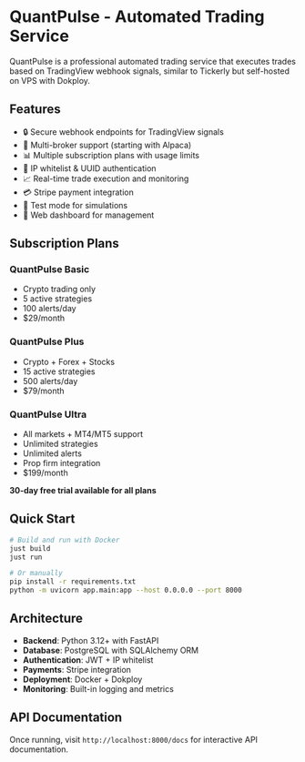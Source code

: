 # QuantPulse - Automated Trading Service

QuantPulse is a professional automated trading service that executes trades based on TradingView webhook signals, similar to Tickerly but self-hosted on VPS with Dokploy.

## Features

- 🔒 Secure webhook endpoints for TradingView signals
- 🏦 Multi-broker support (starting with Alpaca)
- 📊 Multiple subscription plans with usage limits
- 🔐 IP whitelist & UUID authentication
- 📈 Real-time trade execution and monitoring
- 💳 Stripe payment integration
- 🎯 Test mode for simulations
- 📱 Web dashboard for management

## Subscription Plans

### QuantPulse Basic
- Crypto trading only
- 5 active strategies
- 100 alerts/day
- $29/month

### QuantPulse Plus
- Crypto + Forex + Stocks
- 15 active strategies
- 500 alerts/day
- $79/month

### QuantPulse Ultra
- All markets + MT4/MT5 support
- Unlimited strategies
- Unlimited alerts
- Prop firm integration
- $199/month

**30-day free trial available for all plans**

## Quick Start

```bash
# Build and run with Docker
just build
just run

# Or manually
pip install -r requirements.txt
python -m uvicorn app.main:app --host 0.0.0.0 --port 8000
```

## Architecture

- **Backend**: Python 3.12+ with FastAPI
- **Database**: PostgreSQL with SQLAlchemy ORM
- **Authentication**: JWT + IP whitelist
- **Payments**: Stripe integration
- **Deployment**: Docker + Dokploy
- **Monitoring**: Built-in logging and metrics

## API Documentation

Once running, visit `http://localhost:8000/docs` for interactive API documentation.